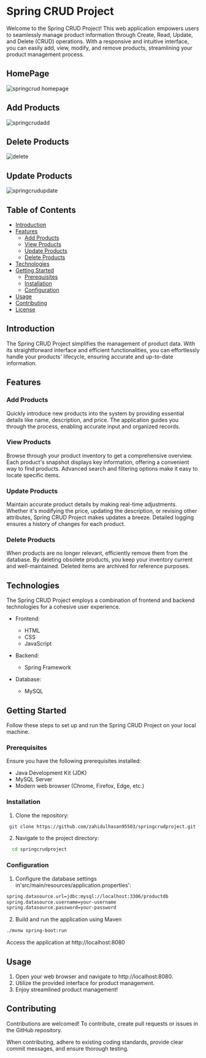 # Spring CRUD Project

Welcome to the Spring CRUD Project! This web application empowers users to seamlessly manage product information through Create, Read, Update, and Delete (CRUD) operations. With a responsive and intuitive interface, you can easily add, view, modify, and remove products, streamlining your product management process.

## HomePage
![springcrud homepage](https://github.com/zahidulhasan95503/springcrudproject/assets/102205229/26540d14-aaf0-42ce-b2bd-2f858d83f676)
## Add Products
![springcrudadd](https://github.com/zahidulhasan95503/springcrudproject/assets/102205229/b7bbd2b6-1de8-4655-bc7f-3e2849217bde)
## Delete Products
![delete](https://github.com/zahidulhasan95503/springcrudproject/assets/102205229/dfcc12ec-54aa-4a73-be90-3719759404fd)
## Update Products
![springcrudupdate](https://github.com/zahidulhasan95503/springcrudproject/assets/102205229/7c1ef2d9-cfeb-4fc1-8562-0970a4404279)



## Table of Contents

- [Introduction](#introduction)
- [Features](#features)
  - [Add Products](#add-products)
  - [View Products](#view-products)
  - [Update Products](#update-products)
  - [Delete Products](#delete-products)
- [Technologies](#technologies)
- [Getting Started](#getting-started)
  - [Prerequisites](#prerequisites)
  - [Installation](#installation)
  - [Configuration](#configuration)
- [Usage](#usage)
- [Contributing](#contributing)
- [License](#license)

## Introduction

The Spring CRUD Project simplifies the management of product data. With its straightforward interface and efficient functionalities, you can effortlessly handle your products' lifecycle, ensuring accurate and up-to-date information.

## Features

### Add Products

Quickly introduce new products into the system by providing essential details like name, description, and price. The application guides you through the process, enabling accurate input and organized records.

### View Products

Browse through your product inventory to get a comprehensive overview. Each product's snapshot displays key information, offering a convenient way to find products. Advanced search and filtering options make it easy to locate specific items.

### Update Products

Maintain accurate product details by making real-time adjustments. Whether it's modifying the price, updating the description, or revising other attributes, Spring CRUD Project makes updates a breeze. Detailed logging ensures a history of changes for each product.

### Delete Products

When products are no longer relevant, efficiently remove them from the database. By deleting obsolete products, you keep your inventory current and well-maintained. Deleted items are archived for reference purposes.

## Technologies

The Spring CRUD Project employs a combination of frontend and backend technologies for a cohesive user experience.

- Frontend:
  - HTML
  - CSS
  - JavaScript

- Backend:
  - Spring Framework

- Database:
  - MySQL

## Getting Started

Follow these steps to set up and run the Spring CRUD Project on your local machine.

### Prerequisites

Ensure you have the following prerequisites installed:

- Java Development Kit (JDK)
- MySQL Server
- Modern web browser (Chrome, Firefox, Edge, etc.)

### Installation

1. Clone the repository:

```bash
 git clone https://github.com/zahidulhasan95503/springcrudproject.git
```




2. Navigate to the project directory:

```bash
  cd springcrudproject
```

### Configuration 

1. Configure the database settings in'src/main/resources/application.properties':

```bash
spring.datasource.url=jdbc:mysql://localhost:3306/productdb
spring.datasource.username=your-username
spring.datasource.password=your-password
```
2. Build and run the application using Maven

```bash
./mvnw spring-boot:run
```
Access the application at http://localhost:8080
## Usage

1. Open your web browser and navigate to http://localhost:8080.
2. Utilize the provided interface for product management.
3. Enjoy streamlined product management!


## Contributing

Contributions are welcomed! To contribute, create pull requests or issues in the GitHub repository.

When contributing, adhere to existing coding standards, provide clear commit messages, and ensure thorough testing.
